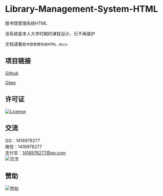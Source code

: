 # Library-Management-System-HTML

图书馆管理系统HTML

该系统是本人大学时期的课程设计，已不再维护

文档请看`图书馆管理系统HTML.docx`

## 项目链接
[Github](https://github.com/ALI1416/Library-Management-System-HTML)

[Gitee](https://gitee.com/ALI1416/Library-Management-System-HTML)

## 许可证
[![License](https://img.shields.io/badge/license-BSD-brightgreen)](https://opensource.org/licenses/BSD-3-Clause)

## 交流
QQ：1416978277  
微信：1416978277  
支付宝：1416978277@qq.com  
![交流](https://cdn.jsdelivr.net/gh/ALI1416/ALI1416/image/contact.png)

## 赞助
![赞助](https://cdn.jsdelivr.net/gh/ALI1416/ALI1416/image/donate.png)

